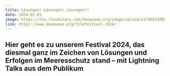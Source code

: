 ```yaml
---
title: Lösungen! Lösungen! Lösungen!!
date: 2024-01-01
image: https://res.cloudinary.com/deepwave-org/image/upload/v1746533095/deepwave.org/DEEPWAVE_Filmfestival_2024-min_wkarnl.png
link: https://www.deepwave.org/filmfestival-2024/
---
```


## Hier geht es zu unserem Festival 2024, das diesmal ganz im Zeichen von Lösungen und Erfolgen im Meeresschutz stand – mit Lightning Talks aus dem Publikum
